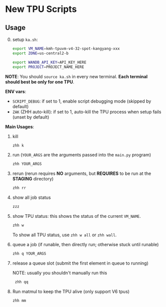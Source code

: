 # New TPU Scripts

## Usage

0. setup `ka.sh`:


    ```bash
    export VM_NAME=kmh-tpuvm-v4-32-spot-kangyang-xxx
    export ZONE=us-central2-b

    export WANDB_API_KEY=API_KEY_HERE
    export PROJECT=PROJECT_NAME_HERE
    ```

**NOTE**: You should `source ka.sh` in every new terminal. **Each terminal should best be only for one TPU**.

**ENV vars**:
- `SCRIPT_DEBUG`: if set to 1, enable script debugging mode (skipped by default)
- `ZAK` (ZHH auto-kill): if set to 1, auto-kill the TPU process when setup fails (unset by default)

**Main Usages**:

1. kill 

    ```bash
    zhh k
    ```

2. run (`YOUR_ARGS` are the arguments passed into the `main.py` program)

    ```bash
    zhh YOUR_ARGS
    ```

3. rerun (rerun requires **NO** arguments, but **REQUIRES** to be run at the **STAGING** directory)

    ```bash
    zhh rr
    ```

4. show all job status

    ```bash
    zzz
    ```

5. show TPU status: this shows the status of the current `VM_NAME`.

    ```bash
    zhh w
    ```

    To show all TPU status, use `zhh w all` or `zhh wall`.

6. queue a job (if runable, then directly run; otherwise stuck until runable)

    ```bash
    zhh q YOUR_ARGS
    ```

7. release a queue slot (submit the first element in queue to running)

    NOTE: usually you shouldn't manually run this

   ```bash
    zhh qq
   ```

8. Run matmul to keep the TPU alive (only support V6 tpus)

   ```bash
   zhh mm
   ```
